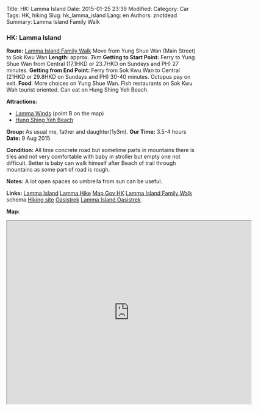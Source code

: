 Title: HK: Lamma Island
Date: 2015-01-25 23:39
Modified: 
Category: Car
Tags: HK,  hiking
Slug: hk_lamma_island
Lang: en
Authors: znotdead
Summary: Lamma Island Family Walk

### HK: Lamma Island

**Route:** [Lamma Island Family Walk]
Move from Yung Shue Wan (Main Street) to Sok Kwu Wan
**Length:** approx. **7**km
**Getting to Start Point:**
Ferry to Yung Shue Wan from Central (17.1HKD or 23.7HKD on Sundays and PH) 27 minutes.
**Getting from End Point:**
Ferry from Sok Kwu Wan to Central (21HKD or 29.8HKD on Sundays and PH) 30-40 minutes. Octopus pay on exit.
**Food**: More choices on Yung Shue Wan. Fish restaurants on Sok Kwu Wah tourist oriented. Can eat on Hung Shing Yeh Beach.

**Attractions:**
 - [Lamma Winds](http://www.discoverhongkong.com/eng/see-do/great-outdoors/outlying-islands/lamma-island/lamma-winds.jsp) (point B on the map)
 - [Hung Shing Yeh Beach](http://www.discoverhongkong.com/eng/see-do/great-outdoors/beaches/hung-shing-yeh-beach.jsp)

**Group:** As usual me, father and daughter(1y3m).
**Our Time:** 3.5-4 hours
**Date:** 9 Aug 2015

**Condition:** All time concrete road but sometime parts in mountains there is tiles and not very comfortable with baby in stroller but empty one not difficult. Better is baby can walk himself after Beach of trail through mountains as some part of road is rough.

**Notes:**
A lot open spaces so umbrella from sun can be useful.

**Links:**
[Lamma Island](http://en.wikipedia.org/wiki/Lamma_Island)
[Lamma Hike](http://www.discoverhongkong.com/eng/see-do/great-outdoors/hikes/lamma-island-hike.jsp)
[Map Gov HK](http://www2.map.gov.hk/gih3/view/index.jsp)
[Lamma Island Family Walk] schema
[Hiking site](http://hiking.gov.hk/eng)
[Oasistrek](http://www.oasistrek.com)
[Lamma Island Oasistrek](http://www.oasistrek.com/lamma_e.php)

**Map:**
<iframe src="https://www.google.com/maps/d/embed?mid=zLClmVqlU_kM.kP4E9Rx8fg0c" width="640" height="480"></iframe>

[Lamma Island Family Walk]: http://www.discoverhongkong.com/common/images/see-do/great-outdoors/maps/map-07-lamma-island.pdf

